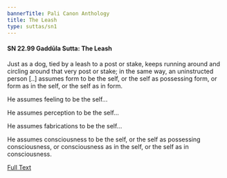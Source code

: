 ```yaml
---
bannerTitle: Pali Canon Anthology
title: The Leash
type: suttas/sn1
---
```


#### SN 22.99 Gaddūla Sutta: The Leash

Just as a dog, tied by a leash to a post or stake, keeps running around and
circling around that very post or stake; in the same way, an uninstructed
person [..] assumes form to be the self, or the self as possessing form, or
form as in the self, or the self as in form.

He assumes feeling to be the self...  

He assumes perception to be the self...  

He assumes fabrications to be the self...  

He assumes consciousness to be the self, or the self as possessing
consciousness, or consciousness as in the self, or the self as in
consciousness.


[Full Text](https://www.dhammatalks.org/suttas/SN/SN22_99.html)
